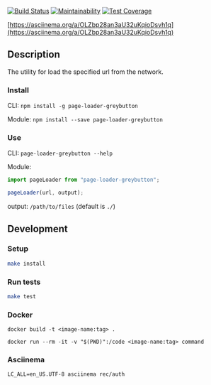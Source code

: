 [![Build Status][build-badge]][build]
[![Maintainability](https://api.codeclimate.com/v1/badges/fe40266f9b08c4ed400b/maintainability)](https://codeclimate.com/github/greybutton/project-lvl3-s334/maintainability)
[![Test Coverage](https://api.codeclimate.com/v1/badges/fe40266f9b08c4ed400b/test_coverage)](https://codeclimate.com/github/greybutton/project-lvl3-s334/test_coverage)

[build-badge]: https://img.shields.io/travis/greybutton/project-lvl3-s334.svg?style=flat-square
[build]: https://travis-ci.org/greybutton/project-lvl3-s334

[https://asciinema.org/a/OLZbp28an3aU32uKqioDsvh1q](https://asciinema.org/a/OLZbp28an3aU32uKqioDsvh1q)

## Description

The utility for load the specified url from the network.

### Install

CLI: `npm install -g page-loader-greybutton`

Module: `npm install --save page-loader-greybutton`

### Use

CLI: `page-loader-greybutton --help`

Module:

```js
import pageLoader from "page-loader-greybutton";

pageLoader(url, output);
```

output: `/path/to/files` (default is `./`)

## Development

### Setup

```sh
make install
```

### Run tests

```sh
make test
```

### Docker

```
docker build -t <image-name:tag> .
```

```
docker run --rm -it -v "$(PWD)":/code <image-name:tag> command
```

### Asciinema

```
LC_ALL=en_US.UTF-8 asciinema rec/auth
```
